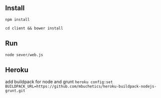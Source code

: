 ## Install

`npm install`

`cd client && bower install`

## Run

`node sever/web.js`


## Heroku
add buildpack for node and grunt
`heroku config:set BUILDPACK_URL=https://github.com/mbuchetics/heroku-buildpack-nodejs-grunt.git`
